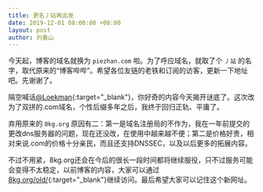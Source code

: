 ```yaml
---
title: 更名丿站再出发
date: 2019-12-01 08:00:00 +08:00
layout: post
author: 刘看山
---
```


今天起，博客的域名就换为 `piezhan.com` 啦。为了呼应域名，就取了个 `丿站` 的名字，取代原来的“博客哔哔”。希望各位友链的老铁和订阅的访客，更新一下地址吧。先谢谢了。

隔空喊话[@Loekman](https://mmcl.net/){:target="_blank"}，你好奇的内容今天揭开谜底了。这次改为了双拼的.com域名，个性后缀多年之后，我终于回归正轨、平庸了。

弃用原来的 `8kg.org` 原因有二：第一是域名注册局的不作为，我在一年前提交的更改dns服务器的问题，现在还没改，在使用中越来越不便；第二是价格好贵，相对来说.com的价格十分亲民，而且还支持DNSSEC，以及以后更多的拓展内容。

不过不用紧，8kg.org还会在今后的很长一段时间都将继续服役，只不过服务可能会变得不太稳定，以前博客的内容，大家可以通过[8kg.org/old/](https://2hu.net/old){:target="_blank"}继续访问。最后希望大家可以记住这个新网址。